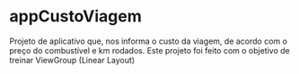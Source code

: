 # appCustoViagem 
Projeto de aplicativo que, nos informa o custo da viagem, de acordo com o preço do combustível e km rodados.
Este projeto foi feito com o objetivo de treinar ViewGroup (Linear Layout)

